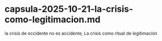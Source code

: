 # capsula-2025-10-21-la-crisis-como-legitimacion.md
la crisis de occidente no es accidente, La crisis como ritual de legitimación  
